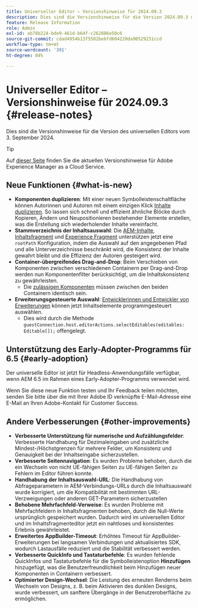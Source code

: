 ```yaml
---
title: Universeller Editor – Versionshinweise für 2024.09.3
description: Dies sind die Versionshinweise für die Version 2024.09.3 des universellen Editors.
feature: Release Information
role: Admin
exl-id: ab78b224-bde9-461d-b64f-c262886e50c6
source-git-commit: cdad4954b13f5582bebfd604220da90529231ccd
workflow-type: tm+mt
source-wordcount: '391'
ht-degree: 84%

---
```


# Universeller Editor – Versionshinweise für 2024.09.3 {#release-notes}

Dies sind die Versionshinweise für die Version des universellen Editors vom 3. September 2024.

>[!TIP]
>
>Auf [dieser Seite](/help/release-notes/release-notes-cloud/release-notes-current.md) finden Sie die aktuellen Versionshinweise für Adobe Experience Manager as a Cloud Service.

## Neue Funktionen {#what-is-new}

* **Komponenten duplizieren**: Mit einer neuen Symbolleistenschaltfläche können Autorinnen und Autoren mit einem einzigen Klick [Inhalte duplizieren](/help/sites-cloud/authoring/universal-editor/authoring.md#duplicating-components). So lassen sich schnell und effizient ähnliche Blöcke durch Kopieren, Ändern und Neupositionieren bestehender Elemente erstellen, was die Erstellung sich wiederholender Inhalte vereinfacht.
* **Stammverzeichnis der Inhaltsauswahl**: Die [AEM-Inhalte](/help/implementing/universal-editor/field-types.md#aem-content), [Inhaltsfragment](/help/implementing/universal-editor/field-types.md#content-fragment) und [Experience Fragment](/help/implementing/universal-editor/field-types.md#experience-fragment) unterstützen jetzt eine `rootPath` Konfiguration, indem die Auswahl auf den angegebenen Pfad und alle Unterverzeichnisse beschränkt wird, die Konsistenz der Inhalte gewahrt bleibt und die Effizienz der Autoren gesteigert wird.
* **Container-übergreifendes Drag-and-Drop**: Beim Verschieben von Komponenten zwischen verschiedenen Containern per Drag-and-Drop werden nun Komponentenfilter berücksichtigt, um die Inhaltskonsistenz zu gewährleisten.
   * Die [zulässigen Komponenten](/help/implementing/universal-editor/filtering.md) müssen zwischen den beiden Containern identisch sein.
* **Erweiterungsgesteuerte Auswahl**: [Entwicklerinnen und Entwickler von Erweiterungen](/help/implementing/universal-editor/extending.md) können jetzt Inhaltselemente programmgesteuert auswählen.
   * Dies wird durch die Methode `guestConnection.host.editorActions.selectEditables(editables: Editable[]);` offengelegt.

## Unterstützung des Early-Adopter-Programms für 6.5 {#early-adoption}

Der universelle Editor ist jetzt für Headless-Anwendungsfälle verfügbar, wenn AEM 6.5 im Rahmen eines Early-Adopter-Programms verwendet wird.

Wenn Sie diese neue Funktion testen und Ihr Feedback teilen möchten, senden Sie bitte über die mit Ihrer Adobe ID verknüpfte E-Mail-Adresse eine E-Mail an Ihren Adobe-Kontakt für Customer Success.

## Andere Verbesserungen {#other-improvements}

* **Verbesserte Unterstützung für numerische und Aufzählungsfelder**: Verbesserte Handhabung für Dezimaleingaben und zusätzliche Mindest-/Höchstgrenzen für mehrere Felder, um Konsistenz und Genauigkeit bei der Inhaltseingabe sicherzustellen.
* **Verbesserte Seitennavigation**: Es wurden Probleme behoben, durch die ein Wechseln von nicht UE-fähigen Seiten zu UE-fähigen Seiten zu Fehlern im Editor führen konnte.
* **Handhabung der Inhaltsauswahl-URL**: Die Handhabung von Abfrageparametern in AEM-Verbindungs-URLs durch die Inhaltsauswahl wurde korrigiert, um die Kompatibilität mit bestimmten URL-Verzweigungen oder anderen GET-Parametern sicherzustellen
* **Behobene Mehrfachfeld-Verweise**: Es wurden Probleme mit Mehrfachfeldern in Inhaltsfragmenten behoben, durch die Null-Werte ursprünglich gespeichert wurden. Dadurch wird im universellen Editor und im Inhaltsfragmenteditor jetzt ein nahtloses und konsistentes Erlebnis gewährleistet.
* **Erweitertes AppBuilder-Timeout**: Erhöhtes Timeout für AppBuilder-Erweiterungen bei langsamen Verbindungen und aktualisiertes SDK, wodurch Lastausfälle reduziert und die Stabilität verbessert werden.
* **Verbesserte QuickInfo und Tastaturbefehle**: Es wurden fehlende QuickInfos und Tastaturbefehle für die Symbolleistenoption **Hinzufügen** hinzugefügt, was die Benutzerfreundlichkeit beim Hinzufügen neuer Komponenten in Containern verbessert.
* **Optimierter Design-Wechsel**: Die Leistung des erneuten Renderns beim Wechseln von Designs, z. B. beim Aktivieren des dunklen Designs, wurde verbessert, um sanftere Übergänge in der Benutzeroberfläche zu ermöglichen.
